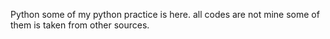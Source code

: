 Python 
some of my python practice is here.
all codes are not mine some of them is taken from other sources.
